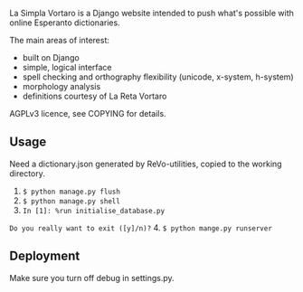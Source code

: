 La Simpla Vortaro is a Django website intended to push what's possible
with online Esperanto dictionaries.

The main areas of interest:

* built on Django
* simple, logical interface
* spell checking and orthography flexibility (unicode, x-system, h-system)
* morphology analysis
* definitions courtesy of La Reta Vortaro

AGPLv3 licence, see COPYING for details.

Usage
-----

Need a dictionary.json generated by ReVo-utilities, copied to the
working directory.

1. `$ python manage.py flush`
2. `$ python manage.py shell`
3. `In [1]: %run initialise_database.py`

`Do you really want to exit ([y]/n)?`
4. `$ python mange.py runserver`

Deployment
----------

Make sure you turn off debug in settings.py.
